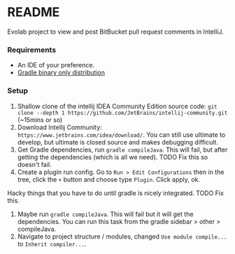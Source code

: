 # README #

Evolab project to view and post BitBucket pull request comments in IntelliJ.

### Requirements ###

   * An IDE of your preference.
   * [Gradle binary only distribution](http://gradle.org/gradle-download/)

### Setup ###
1. Shallow clone of the intellij IDEA Community Edition source code: `git clone --depth 1 https://github.com/JetBrains/intellij-community.git`
(~15mins or so)
1. Download Intellij Community: `https://www.jetbrains.com/idea/download/`. You can still use ultimate to develop, but ultimate is closed source and makes debugging difficult.
1. Get Gradle dependencies, run `gradle compileJava`. This will fail, but after getting the dependencies (which is all we need). TODO Fix this so doesn't fail.
1. Create a plugin run config. Go to `Run > Edit Configurations` then in the tree, click the `+` button and choose type `Plugin`. Click apply, ok.

Hacky things that you have to do until gradle is nicely integrated. TODO Fix this. 

1. Maybe run `gradle compileJava`. This will fail but it will get the dependencies. You can run this task from the gradle sidebar > other > compileJava.
1. Navigate to project structure / modules, changed `Use module compile...` to `Inherit compiler...`.